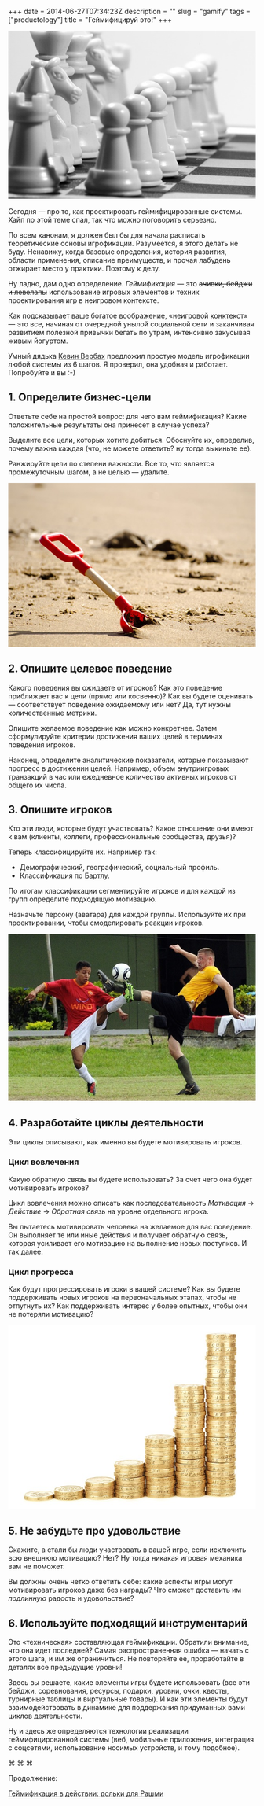 +++
date = 2014-06-27T07:34:23Z
description = ""
slug = "gamify"
tags = ["productology"]
title = "Геймифицируй это!"
+++

![Геймифицируй!](gamify.jpg)

Сегодня — про то, как проектировать геймифицированные системы. Хайп по этой теме спал, так что можно поговорить серьезно.

По всем канонам, я должен был бы для начала расписать теоретические основы игрофикации. Разумеется, я этого делать не буду. Ненавижу, когда базовые определения, история развития, области применения, описание преимуществ, и прочая лабудень отжирает место у практики. Поэтому к делу.

Ну ладно, дам одно определение. *Геймификация* — это <del>ачивки, бейджи и левелапы</del> использование игровых элементов и техник проектирования игр в неигровом контексте.

Как подсказывает ваше богатое воображение, «неигровой конктекст» — это все, начиная от очередной унылой социальной сети и заканчивая развитием полезной привычки бегать по утрам, интенсивно закусывая живым йогуртом.

Умный дядька [Кевин Вербах](https://www.coursera.org/instructor/~347) предложил простую модель игрофикации любой системы из 6 шагов. Я проверил, она удобная и работает. Попробуйте и вы :-)

## 1. Определите бизнес-цели

Ответьте себе на простой вопрос: для чего вам геймификация? Какие положительные результаты она принесет в случае успеха?

Выделите все цели, которых хотите добиться. Обоснуйте их, определив, почему важна каждая (что, не можете ответить? ну тогда выкиньте ее).

Ранжируйте цели по степени важности. Все то, что является промежуточным шагом, а не целью — удалите.

![Грустно играть без цели](goals.jpg)

## 2. Опишите целевое поведение

Какого поведения вы ожидаете от игроков? Как это поведение приближает вас к цели (прямо или косвенно)? Как вы будете оценивать — соответствует поведение ожидаемому или нет? Да, тут нужны количественные метрики.

Опишите желаемое поведение как можно конкретнее. Затем сформулируйте критерии достижения ваших целей в терминах поведения игроков.

Наконец, определите аналитические показатели, которые показывают прогресс в достижении целей. Например, объем внутриигровых транзакций в час или ежедневное количество активных игроков от общего их числа.

## 3. Опишите игроков

Кто эти люди, которые будут участвовать? Какое отношение они имеют к вам (клиенты, коллеги, профессиональные сообщества, друзья)?

Теперь классифицируйте их. Например так:

* Демографический, географический, социальный профиль.
* Классификация по [Бартлу](http://gamemotiv.ru/klassifikatsiya-igrokov-po-teorii-bartla/).

По итогам классификации сегментируйте игроков и для каждой из групп определите подходящую мотивацию.

Назначьте персону (аватара) для каждой группы. Используйте их при проектировании, чтобы смоделировать реакции игроков.

![Игроки демонстрируют ожидаемое поведение](players.jpg)

## 4. Разработайте циклы деятельности

Эти циклы описывают, как именно вы будете мотивировать игроков.

### Цикл вовлечения

Какую обратную связь вы будете использовать? За счет чего она будет мотивировать игроков?

Цикл вовлечения можно описать как последовательность *Мотивация* → *Действие* → *Обратная связь* на уровне отдельного игрока.

Вы пытаетесь мотивировать человека на желаемое для вас поведение. Он выполняет те или иные действия и получает обратную связь, которая усиливает его мотивацию на выполнение новых поступков. И так далее.

### Цикл прогресса

Как будут прогрессировать игроки в вашей системе? Как вы будете поддерживать новых игроков на первоначальных этапах, чтобы не отпугнуть их? Как поддерживать интерес у более опытных, чтобы они не потеряли мотивацию?

![Прогресс не измерить деньгами](progression.jpg)

## 5. Не забудьте про удовольствие

Скажите, а стали бы люди участвовать в вашей игре, если исключить всю внешнюю мотивацию? Нет? Ну тогда никакая игровая механика вам не поможет.

Вы должны очень четко ответить себе: какие аспекты игры могут мотивировать игроков даже без награды? Что сможет доставить им *подлинную* радость и удовольствие?

## 6. Используйте подходящий инструментарий

Это «техническая» составляющая геймификации. Обратили внимание, что она идет последней? Самая распространенная ошибка — начать с этого шага, и им же ограничиться. Не повторяйте ее, проработайте в деталях все предыдущие уровни!

Здесь вы решаете, какие элементы игры будете использовать (все эти бейджи, соревнования, ресурсы, подарки, уровни, очки, квесты, турнирные таблицы и виртуальные товары). И как эти элементы будут взаимодействовать в динамике для поддержания придуманных вами циклов деятельности.

Ну и здесь же определяются технологии реализации геймифицированной системы (веб, мобильные приложения, интеграция с соцсетями, использование носимых устройств, и тому подобное).

<p class="text-centered">
⌘ ⌘ ⌘
</p>

Продолжение:

<p class="big">
<a href="/shares-for-rashmi">Геймификация в действии: дольки для Рашми</a>
</p>

